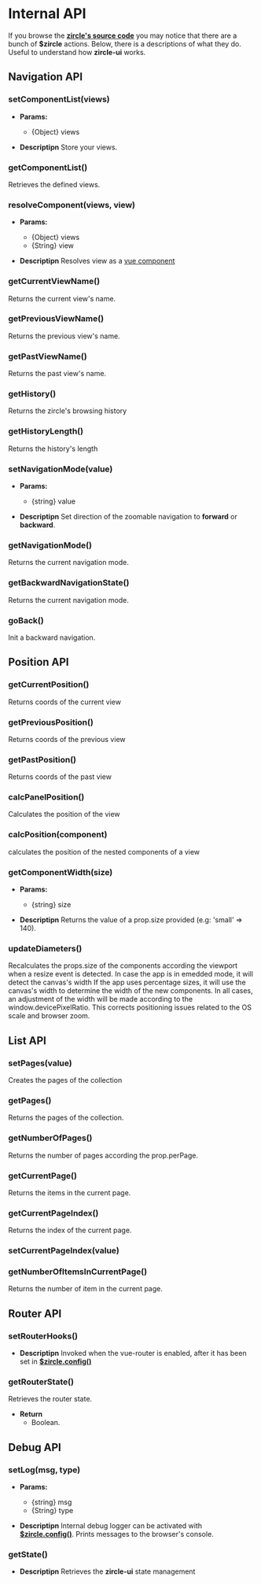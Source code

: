 # Internal API
If you browse the [**zircle's source code**](https://github.com/zircleUI/zircleUI/tree/master/src) you may notice that there are a bunch of **$zircle** actions. Below, there is a descriptions of what they do. Useful to understand how **zircle-ui** works.

## Navigation API
### setComponentList(views)
- **Params:**
    - {Object} views

- **Descriptipn**
Store your views.

### getComponentList()
Retrieves the defined views.

### resolveComponent(views, view)
- **Params:**
    - {Object} views
    - {String} view

- **Descriptipn**
Resolves view as a  [vue component](https://vuejs.org/v2/guide/components-registration.html)

### getCurrentViewName()
Returns the current view's name.

### getPreviousViewName()
Returns the previous view's name.

### getPastViewName()
Returns the past view's name.

### getHistory()
Returns the zircle's browsing history

### getHistoryLength()
Returns the history's length

### setNavigationMode(value)
- **Params:**
    - {string} value

- **Descriptipn**
Set direction of the zoomable navigation to **forward** or **backward**.

### getNavigationMode()
Returns the current navigation mode.

### getBackwardNavigationState()
Returns the current navigation mode.

### goBack()
Init a backward navigation.

## Position API
### getCurrentPosition()
Returns coords of the current view

### getPreviousPosition()
Returns coords of the previous view

### getPastPosition()
Returns coords of the past view

### calcPanelPosition()
Calculates the position of the view

### calcPosition(component)
calculates the position of the nested components of a view

### getComponentWidth(size)
- **Params:**
    - {string} size

- **Descriptipn**
Returns the value of a prop.size provided (e.g: 'small' => 140).

### updateDiameters()
Recalculates the props.size of the components according the viewport when a resize event is detected. 
In case the app is in emedded mode, it will detect the canvas's width
If the app uses percentage sizes, it will use the canvas's width to determine the width of the new components.
In all cases, an adjustment of the width will be made according to the window.devicePixelRatio. This corrects positioning issues related to the OS scale and browser zoom.

## List API
### setPages(value)
Creates the pages of the collection

### getPages()
Returns the pages of the collection.

### getNumberOfPages()
Returns the number of pages according the prop.perPage.

### getCurrentPage()
Returns the items in the current page.

### getCurrentPageIndex()
Returns the index of the current page.

### setCurrentPageIndex(value)

### getNumberOfItemsInCurrentPage()
Returns the number of item in the current page.

## Router API
### setRouterHooks()
- **Descriptipn**
Invoked when the vue-router is enabled, after it has been set in [**$zircle.config()**](/api/public-api.html#config-definition)

### getRouterState()
Retrieves the router state.

- **Return**
  - Boolean.

## Debug API
### setLog(msg, type)
- **Params:**
    - {string} msg
    - {String} type

- **Descriptipn**
Internal debug logger can be activated with [**$zircle.config()**](/api/public-api.html#config-definition). Prints messages to the browser's console.

### getState()
- **Descriptipn**
Retrieves the **zircle-ui** state management



